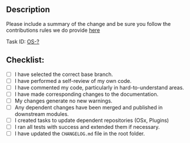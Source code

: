## Description

Please include a summary of the change and be sure you follow the contributions rules we do provide [here](./CONTRIBUTIONS.md)

Task ID: [OS-?](https://aragonassociation.atlassian.net/browse/OS-?)

<!--- Use the https://www.conventionalcommits.org to name this PR and its commits.-->
<!--- Consider using https://commitizen.github.io/cz-cli/ for this purpose.-->

## Checklist:

- [ ] I have selected the correct base branch.
- [ ] I have performed a self-review of my own code.
- [ ] I have commented my code, particularly in hard-to-understand areas.
- [ ] I have made corresponding changes to the documentation.
- [ ] My changes generate no new warnings.
- [ ] Any dependent changes have been merged and published in downstream modules.
- [ ] I created tasks to update dependent repositories (OSx, Plugins)
- [ ] I ran all tests with success and extended them if necessary.
- [ ] I have updated the `CHANGELOG.md` file in the root folder.
